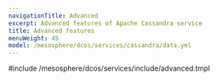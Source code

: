 ```yaml
---
navigationTitle: Advanced
excerpt: Advanced features of Apache Cassandra service
title: Advanced features
menuWeight: 45
model: /mesosphere/dcos/services/cassandra/data.yml
---
```


#include /mesosphere/dcos/services/include/advanced.tmpl
